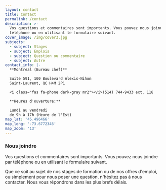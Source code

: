 ```yaml
---
layout: contact
title: Contact
permalink: /contact
description: >-
  Vos questions et commentaires sont importants. Vous pouvez nous joindre par
  téléphone ou en utilisant le formulaire suivant.
cover_image: /img/cover3.jpg
subjects:
  - subject: Stages
  - subject: Emplois
  - subject: Question ou commentaire
  - subject: Autre
contact_info: |-
  **Montreal (Bureau chef)**

  Suite 591, 100 Boulevard Alexis-Nihon  
  Saint-Laurent, QC H4M 2P1

  <i class="fas fa-phone dark-gray mr2"></i>(514) 744-9433 ext. 118  

  **Heures d'ouverture:**

  Lundi au vendredi  
  de 9h à 17h (Heure de l'Est)
map_lat: '45.496466'
map_long: '-73.6772346'
map_zoom: '13'
---
```

### Nous joindre

Vos questions et commentaires sont importants. Vous pouvez nous joindre par téléphone ou en utilisant le formulaire suivant.

Que ce soit au sujet de nos stages de formation ou de nos offres d'emploi, ou simplement pour nous poser une question, n'hésitez pas à nous contacter. Nous vous répondrons dans les plus brefs délais.
